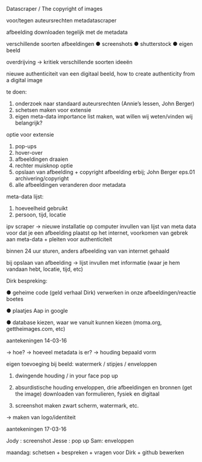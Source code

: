 
Datascraper / The copyright of images

voor/tegen auteursrechten
metadatascraper

afbeelding downloaden tegelijk met de metadata

verschillende soorten afbeeldingen
●	screenshots
●	shutterstock
●	eigen beeld

overdrijving -> kritiek
verschillende soorten ideeën


nieuwe authenticiteit van een digitaal beeld, how to create authenticity from a digital image


te doen:
1.	onderzoek naar standaard auteursrechten (Annie’s lessen, John Berger)
2.	schetsen maken voor extensie
3.	eigen meta-data importance list maken, wat willen wij weten/vinden wij belangrijk?  

optie voor extensie

1.	pop-ups
2.	hover-over
3.	afbeeldingen draaien
4.	rechter muisknop optie
5.	opslaan van afbeelding + copyright afbeelding erbij; John Berger eps.01 archivering/copyright
6.	alle afbeeldingen veranderen door metadata

meta-data lijst:
1.	hoeveelheid gebruikt
2.	persoon, tijd, locatie

ipv scraper -> nieuwe installatie op computer
invullen van lijst van meta data voor dat je een afbeelding plaatst op het internet, voorkomen van gebrek aan meta-data + pleiten voor authenticiteit

binnen 24 uur sturen, anders afbeelding van van internet gehaald

bij opslaan van afbeelding -> lijst invullen met informatie (waar je hem vandaan hebt, locatie, tijd, etc)

Dirk bespreking:

●	geheime code (geld verhaal Dirk) verwerken in onze afbeeldingen/reactie
boetes

●	plaatjes Aap in google

●	database kiezen, waar we vanuit kunnen kiezen (moma.org, gettheimages.com, etc)

aantekeningen 14-03-16

-> hoe?
-> hoeveel metadata is er?
-> houding bepaald vorm

eigen toevoeging bij beeld: watermerk / stipjes / enveloppen

1.	dwingende houding / in your face
pop up

1.	absurdistische houding
enveloppen, drie afbeeldingen en bronnen (get the image)
downloaden van formulieren, fysiek en digitaal

1.	screenshot maken
zwart scherm, watermark, etc.


-> maken van logo/identiteit

aantekeningen 17-03-16

Jody : screenshot
Jesse : pop up
Sam: enveloppen

maandag: schetsen + bespreken + vragen voor Dirk + github bewerken
